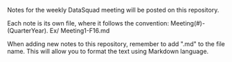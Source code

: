 Notes for the weekly DataSquad meeting will be posted on this repository. 

Each note is its own file, where it follows the convention: Meeting(#)-(QuarterYear). Ex/ Meeting1-F16.md

When adding new notes to this repository, remember to add ".md" to the file name. This will allow you to format the text using Markdown language. 

